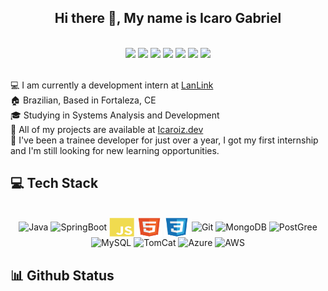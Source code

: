 <h2 align="center">Hi there 👋, My name is Icaro Gabriel</h2>

<br>
<div align="center">
<a href="https://icaroiz.github.io/Site/main/login.html" target="_blank"><img src="https://img.shields.io/badge/Site-vozao.dev-black?style=for-the-badge" ></a>
<a href="https://twitter.com/Icaroiz85" target="_blank"><img src="https://img.shields.io/badge/-Twitter-1ca0f1?style=for-the-badge&labelColor=1ca0f1&logo=twitter&logoColor=white&link=https://twitter.com/andreyaraujodev" ></a>
  <a href="https://www.youtube.com/channel/UC5vNhqvwBFoZp1slytHV-TA" target="_blank"><img src="https://img.shields.io/badge/YouTube-FF0000?style=for-the-badge&logo=youtube&logoColor=white" target="_blank"></a>
  <a href="https://www.instagram.com/icaroiz" target="_blank"><img src="https://img.shields.io/badge/-Instagram-%23E4405F?style=for-the-badge&logo=instagram&logoColor=white" target="_blank"></a>
 	<a href="https://www.twitch.tv/icaroiz" target="_blank"><img src="https://img.shields.io/badge/Twitch-9146FF?style=for-the-badge&logo=twitch&logoColor=white" target="_blank"></a>
  <a href="https://www.linkedin.com/in/icaro-gabriel-6173a2156/" target="_blank"><img src="https://img.shields.io/badge/-LinkedIn-blue?style=for-the-badge&logo=Linkedin&logoColor=white&link=https://www.linkedin.com/in/jacksson-andrey" ></a>
 <a href="https://discord.com/channels/icaroiz" target="_blank"><img src="https://img.shields.io/badge/Discord-7289DA?style=for-the-badge&logo=discord&logoColor=white" target="_blank"></a> 
</div>

<br>

:computer: I am currently a development intern at <a href="https://www.lanlink.com.br" target="_blank">LanLink</a> <br>
:house: Brazilian, Based in Fortaleza, CE <br>
🎓 Studying in Systems Analysis and Development <br>
🤖 All of my projects are available at <a href="https://github.com/Icaroiz/Portifolio">Icaroiz.dev</a><br>
📝 I've been a trainee developer for just over a year, I got my first internship and I'm still looking for new learning opportunities.

## 💻 Tech Stack

<div style="display: inline_block" align="center" ><br>
  <img align="center" alt="Java" height="30" width="40" src="https://cdn.jsdelivr.net/gh/devicons/devicon/icons/java/java-original.svg">
  <img align="center" alt="SpringBoot" height="30" width="40" src="https://cdn.jsdelivr.net/gh/devicons/devicon/icons/spring/spring-original.svg" />                     <img align="center" alt="Js" height="30" width="40" src="https://raw.githubusercontent.com/devicons/devicon/master/icons/javascript/javascript-plain.svg"> 
  <img align="center" alt="HTML" height="30" width="40" src="https://raw.githubusercontent.com/devicons/devicon/master/icons/html5/html5-original.svg">
  <img align="center" alt="CSS" height="30" width="40" src="https://raw.githubusercontent.com/devicons/devicon/master/icons/css3/css3-original.svg">
  <img align="center" alt="Git" height="30" width="40" src="https://cdn.jsdelivr.net/gh/devicons/devicon/icons/git/git-original.svg" />                                   <img align="center" alt="MongoDB" height="30" width="40" src="https://cdn.jsdelivr.net/gh/devicons/devicon/icons/mongodb/mongodb-original.svg" />                       <img align="center" alt="PostGree" height="30" width="40" src="https://cdn.jsdelivr.net/gh/devicons/devicon/icons/postgresql/postgresql-original.svg" />
  <img align="center" alt="MySQL" height="30" width="40" src="https://cdn.jsdelivr.net/gh/devicons/devicon/icons/mysql/mysql-original.svg" />
  <img align="center" alt="TomCat" height="30" width="40" src="https://cdn.jsdelivr.net/gh/devicons/devicon/icons/tomcat/tomcat-original.svg" />
   <img align="center" alt="Azure" height="30" width="40" src="https://cdn.jsdelivr.net/gh/devicons/devicon/icons/azure/azure-original.svg" />
   <img align="center" alt="AWS" height="30" width="40" src="https://cdn.jsdelivr.net/gh/devicons/devicon/icons/amazonwebservices/amazonwebservices-plain-wordmark.svg" />
                                                                                                                                                                       
</div>

## 📊 Github Status

